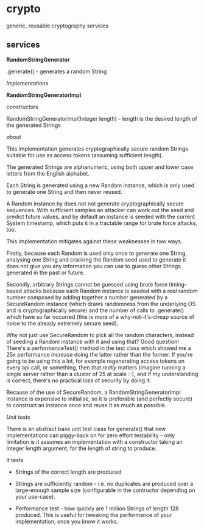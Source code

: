 # crypto
generic, reusable cryptography services

services
---

**RandomStringGenerator**

.generate() - generates a random String

*Implementations*

**RandomStringGeneratorImpl**
  
*constructors*
  
RandomStringGeneratorImpl(Integer length) - length is the desired length of the generated Strings
    
*about*
  
This implementation generates cryptographically secure random Strings suitable for use as access tokens (assuming sufficient length).
    
The generated Strings are alphanumeric, using both upper and lower case letters from the English alphabet.
    
Each String is generated using a new Random instance, which is only used to generate one String and then never reused.
    
A Random instance by does not not generate cryptographically secure sequences. With sufficient samples
an attacker can work out the seed and predict future values, and by default an instance is seeded with
the current System timestamp, which puts it in a tractable range for brute force attacks, too.
    
This implementation mitigates against these weaknesses in two ways. 
    
Firstly, because each Random is used only once to generate one String, analysing one String and cracking 
the Random seed used to generate it does not give you any information you can use to guess other Strings 
generated in the past or future.
    
Secondly, arbitrary Strings cannot be guessed using brute force timing-based attacks because each Random
instance is seeded with a *real* random number composed by adding together a number generated by 
a SecureRandom instance (which draws randomness from the underlying OS and is cryptographically secure) and
the number of calls to .generate() which have so far occurred (this is more of a why-not-it's-cheap source of
noise to the already extremely secure seed).
    
Why not just use SecureRandom to pick all the random characters, instead of seeding a Random instance with it
and using that? Good question! There's a performanceTest() method in the test class which showed me a 25x
performance increase doing the latter rather than the former. If you're going to be using this a lot, for example
regenerating access tokens on every api call, or something, then that *really* matters (imagine running a single
server rather than a cluster of 25 at scale :-), and if my understanding is correct, there's no practical loss of 
security by doing it.
    
Because of the use of SecureRandom, a RandomStringGeneratorImpl instance is expensive to initialise,
so it is preferable (and perfectly secure) to construct an instance once and reuse it as much as possible.
    
*Unit tests*

There is an abstract base unit test class for generate() that new implementations can piggy-back on for
zero effort testability - only limitation is it assumes an implementation with a constructor taking an Integer length argument, 
for the length of string to produce.
  
It tests
  
* Strings of the correct length are produced
  
* Strings are sufficiently random - i.e. no duplicates are produced over a large-enough sample size
(configurable in the contructor depending on your use-case).
  
* Performance test - how quickly are 1 million Strings of length 128 produced. This is useful for tweaking the
performance of your implementation, once you know it works.
